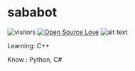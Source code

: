 # sababot

![visitors](https://visitor-badge.laobi.icu/badge?page_id=zhenye-na.zhenye-na)
[![Open Source Love](https://badges.frapsoft.com/os/v1/open-source.svg?v=102)](https://github.com/ellerbrock/open-source-badge/)
![alt text](https://www.codewars.com/users/sababot/badges/small)

Learning: C++

Know    : Python, C#

